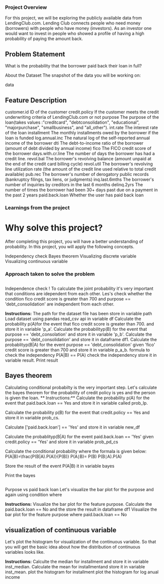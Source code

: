 ### Project Overview

 
For this project, we will be exploring the publicly available data from LendingClub.com. Lending Club connects people who need money (borrowers) with people who have money (investors). As an investor one would want to invest in people who showed a profile of having a high probability of paying the amount back.

## Problem Statement
What is the probability that the borrower paid back their loan in full?

About the Dataset
The snapshot of the data you will be working on:

data

## Feature	Description
customer.id	ID of the customer
credit.policy	If the customer meets the credit underwriting criteria of LendingClub.com or not
purpose	The purpose of the loan(takes values :"creditcard", "debtconsolidation", "educational", "majorpurchase", "smallbusiness", and "all_other").
int.rate	The interest rate of the loan
installment	The monthly installments owed by the borrower if the loan is funded
log.annual.inc	The natural log of the self-reported annual income of the borrower
dti	The debt-to-income ratio of the borrower (amount of debt divided by annual income)
fico	The FICO credit score of the borrower
days.with.cr.line	The number of days the borrower has had a credit line.
revol.bal	The borrower's revolving balance (amount unpaid at the end of the credit card billing cycle)
revol.util	The borrower's revolving line utilization rate (the amount of the credit line used relative to total credit available)
pub.rec	The borrower's number of derogatory public records (bankruptcy filings, tax liens, or judgments)
inq.last.6mths	The borrower's number of inquiries by creditors in the last 6 months
delinq.2yrs	The number of times the borrower had been 30+ days past due on a payment in the past 2 years
paid.back.loan	Whether the user has paid back loan



### Learnings from the project

 # Why solve this project?
After completing this project, you will have a better understanding of probability. In this project, you will apply the following concepts.

Independency check
Bayes theorem
Visualizing discrete variable
Visualizing continuous variable


### Approach taken to solve the problem

 ## 
Independence check !
To calculate the joint probability it's very important that conditions are idependent from each other. Les's check whether the condition fico credit score is greater than 700 and purpose == 'debt_consolidation' are independent from each other.

**Instructions:**
The path for the dataset file has been store in variable path
Load dataset using pandas read_csv api in variable df
Calculate the probability p(A)for the event that fico credit score is greater than 700. and store it in variable 'p_a'.
Calculate the probabilityp(B) for the event that purpose == 'debt_consolation' and store it in variable 'p_b'.
Calculate the purpose == 'debt_consolidation' and store it in dataframe df1.
Calculate the probablityp(B|A) for the event purpose == 'debt_consolidation' given 'fico' credit score is greater than 700 and store it in variable p_a_b.
formula to check the independency P(A|B) == P(A)
check the independency store it in variable result.
Print result

## Bayes theorem
Calculating conditional probabilty is the very important step. Let's calculate the bayes theorem for the probability of credit policy is yes and the person is given the loan.
**
Instructions:**
Calculate the probability p(A) for the event that paid.back.loan == Yes and store it in variable called prob_lp.

Calculate the probability p(B) for the event that credit.policy == Yes and store it in variable prob_cs.

Calculate ['paid.back.loan'] == 'Yes' and store it in variable new_df

Calculate the probablityp(B|A) for the event paid.back.loan == 'Yes' given credit.policy == 'Yes' and store it in variable prob_pd_cs

Calculate the conditional probability where the formala is given below:
P(A|B)=\frac{P(B|A).P(A)}{P(B)}
P(A∣B)= 
P(B)
P(B∣A).P(A)
​	
 
Store the result of the event P(A|B) it in variable bayes

Print the bayes
## 
Purpose vs paid back loan
Let's visualize the bar plot for the purpose and again using condition where

**Instructions:**
Visualize the bar plot for the feature purpose.
Calculate the paid.back.loan == No and the store the result in dataframe df1
Visualize the bar plot for the feature purpose where paid.back.loan == No

## visualization of continuous variable
Let's plot the histogram for visualization of the continuous variable. So that you will get the basic idea about how the distribution of continuous variables looks like.

**Instructions:**
Calculte the median for installment and store it in variable inst_median.
Calculate the mean for installmentand store it in variable inst_mean.
plot the histogram for installment
plot the histogram for log anual income



